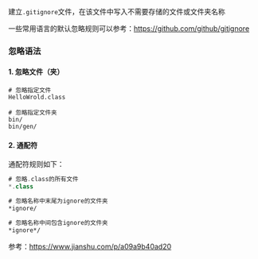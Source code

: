 建立`.gitignore`文件，在该文件中写入不需要存储的文件或文件夹名称

一些常用语言的默认忽略规则可以参考：https://github.com/github/gitignore

### 忽略语法

#### 1. 忽略文件（夹）

```gitignore
# 忽略指定文件
HelloWrold.class

# 忽略指定文件夹
bin/
bin/gen/
```

#### 2. 通配符

通配符规则如下：



```kotlin
# 忽略.class的所有文件
*.class

# 忽略名称中末尾为ignore的文件夹
*ignore/

# 忽略名称中间包含ignore的文件夹
*ignore*/
```





参考：https://www.jianshu.com/p/a09a9b40ad20